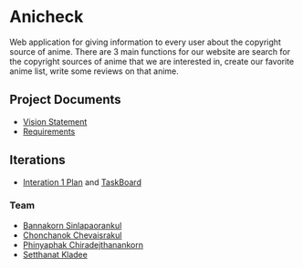 # Anicheck

Web application for giving information to every user about the copyright source of anime.
There are 3 main functions for our website are search for the copyright sources of anime that we are interested in, 
create our favorite anime list, write some reviews on that anime.

## Project Documents

* [Vision Statement](https://github.com/Ing140943/anicheck/wiki/AniCheck-Vision)
* [Requirements](https://github.com/Ing140943/anicheck/wiki/AniCheck-Requirements)

## Iterations

* [Interation 1 Plan](https://github.com/Ing140943/anicheck/wiki/Iteration-1-Plan) and [TaskBoard](https://github.com/Ing140943/anicheck/projects/1)

### Team

* [Bannakorn Sinlapaorankul](https://github.com/borrabeam) 
* [Chonchanok Chevaisrakul](https://github.com/boom210232) 
* [Phinyaphak Chiradejthanankorn](https://github.com/vnsvakanda) 
* [Setthanat Kladee](https://github.com/Ing140943) 